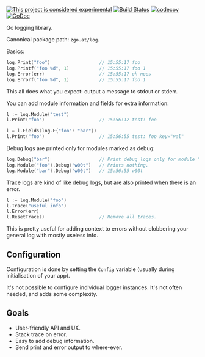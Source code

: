 [![This project is considered experimental](https://img.shields.io/badge/Status-experimental-red.svg)](https://zgo.at/status/experimental)
[![Build Status](https://travis-ci.org/zgoat/log.svg?branch=master)](https://travis-ci.org/zgoat/log)
[![codecov](https://codecov.io/gh/zgoat/log/branch/master/graph/badge.svg)](https://codecov.io/gh/zgoat/log)
[![GoDoc](https://godoc.org/github.com/zgoat/log?status.svg)](https://godoc.org/github.com/zgoat/log)

Go logging library.

Canonical package path: `zgo.at/log`.

Basics:

```go
log.Print("foo")                  // 15:55:17 foo
log.Printf("foo %d", 1)           // 15:55:17 foo 1
log.Error(err)                    // 15:55:17 oh noes
log.Errorf("foo %d", 1)           // 15:55:17 foo 1
```

This all does what you expect: output a message to stdout or stderr.

You can add module information and fields for extra information:

```go
l := log.Module("test")
l.Print("foo")                    // 15:56:12 test: foo

l = l.Fields(log.F{"foo": "bar"})
l.Print("foo")                    // 15:56:55 test: foo key="val"
```

Debug logs are printed only for modules marked as debug:

```go
log.Debug("bar")                  // Print debug logs only for module "bar".
log.Module("foo").Debug("w00t")   // Prints nothing.
log.Module("bar").Debug("w00t")   // 15:56:55 w00t
```

Trace logs are kind of like debug logs, but are also printed when there is an
error.

```go
l := log.Module("foo")
l.Trace("useful info")
l.Error(err)
l.ResetTrace()                    // Remove all traces.
```

This is pretty useful for adding context to errors without clobbering your
general log with mostly useless info.

Configuration
-------------

Configuration is done by setting the `Config` variable (usually during
initialisation of your app).

It's not possible to configure individual logger instances. It's not often
needed, and adds some complexity.

Goals
-----

- User-friendly API and UX.
- Stack trace on error.
- Easy to add debug information.
- Send print and error output to where-ever.
